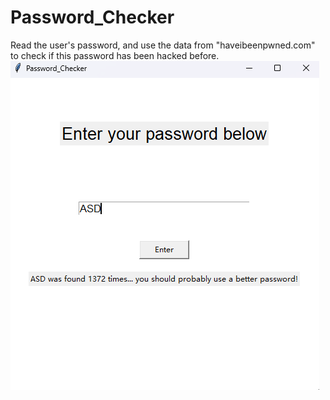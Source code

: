 # Password_Checker
Read the user's password, and use the data from "haveibeenpwned.com" to check if this password has been hacked before. <br>
![Image not found!!!](https://github.com/LeoRain-S/Password_Checker/blob/main/%E5%B1%8F%E5%B9%95%E6%88%AA%E5%9B%BE%202023-05-13%20215516.png)
